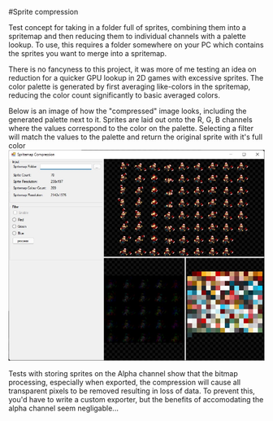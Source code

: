 #Sprite compression

Test concept for taking in a folder full of sprites, combining them into a spritemap and then reducing them to individual channels with a palette lookup.
To use, this requires a folder somewhere on your PC which contains the sprites you want to merge into a spritemap.

There is no fancyness to this project, it was more of me testing an idea on reduction for a quicker GPU lookup in 2D games with excessive sprites.
The color palette is generated by first averaging like-colors in the spritemap, reducing the color count significantly to basic averaged colors.

Below is an image of how the "compressed" image looks, including the generated palette next to it.
Sprites are laid out onto the R, G, B channels where the values correspond to the color on the palette.
Selecting a filter will match the values to the palette and return the original sprite with it's full color
![Alt text](/preview.jpg?raw=true "Preview image")

Tests with storing sprites on the Alpha channel show that the bitmap processing, especially when exported, the compression will cause all transparent pixels to be removed resulting in loss of data.
To prevent this, you'd have to write a custom exporter, but the benefits of accomodating the alpha channel seem negligable...